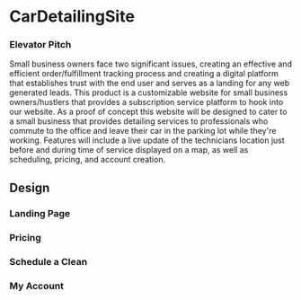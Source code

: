 # CarDetailingSite
### Elevator Pitch
Small business owners face two significant issues, creating an effective and efficient 
order/fulfillment tracking process and creating a digital platform that establishes trust with the
end user and serves as a landing for any web generated leads. This product is a customizable website
for small business owners/hustlers that provides a subscription service platform to hook into our
website. As a proof of concept this website will be designed to cater to a small business that 
provides detailing services to professionals who commute to the office and leave their car in the
parking lot while they're working. Features will include a live update of the technicians location
just before and during time of service displayed on a map, as well as scheduling, pricing, and 
account creation.

## Design
### Landing Page


### Pricing


### Schedule a Clean


### My Account